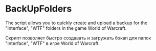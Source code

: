 # BackUpFolders

The script allows you to quickly create and upload a backup for the "Interface", "WTF" folders in the game World of Warcraft.

Скрипт позволяет быстро создавать и загружать бэкап для папок "Interface", "WTF" в игре World of Warcraft.

